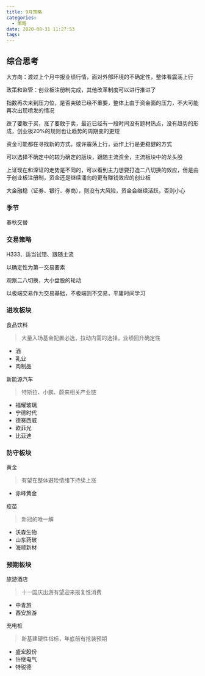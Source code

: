 ```yaml
---
title: 9月策略
categories:
  - 策略
date: 2020-08-31 11:27:53
tags:
---
```

## 综合思考

大方向：渡过上个月中报业绩行情，面对外部环境的不确定性，整体看震荡上行

政策和监管：创业板注册制完成，其他改革制度可以进行推进了

指数再次来到压力位，是否突破已经不重要，整体上由于资金面的压力，不大可能再次出现喷发的情况

跌了要敢于买，涨了要敢于卖，最近已经有一段时间没有题材热点，没有趋势的形成，创业板20%的规则也让趋势的周期变的更短

资金可能都在寻找新的方式，或许震荡上行，运作上行是更稳健的方式

可以选择不确定中的较为确定的版块，跟随主流资金，主流板块中的龙头股

上证现在和深证的走势是不同的，可以看到主力想要打造二八切换的效应，但是由于创业板注册制，资金还是继续涌向的更有赚钱效应的创业板

大金融稳（证券、银行、券商），则没有大风险，资金会继续活跃，否则小心

### 季节

春秋交替

### 交易策略

H333、适当试错、跟随主流

以确定性为第一交易要素

观察二八切换，大小盘股的轮动

以极端交易作为交易基础，不极端则不交易，平庸时间学习

### 进攻板块

食品饮料
> 大量入场基金配置必选，拉动内需的选择，业绩回升确定性
* 酒
* 乳业
* 肉制品

新能源汽车
> 特斯拉、小鹏、蔚来相关产业链
* 福耀玻璃
* 宁德时代
* 德赛西威
* 欧菲光
* 比亚迪

### 防守板块

黄金
> 有望在整体避险情绪下持续上涨
* 赤峰黄金

疫苗
> 新冠的唯一解
* 沃森生物
* 山东药玻
* 海顺新材

### 预期板块

旅游酒店
> 十一国庆出游有望迎来报复性消费
* 中青旅
* 西安旅游

充电桩
> 新基建硬性指标，年底前有抢装预期
* 盛宏股份
* 许继电气
* 特锐德